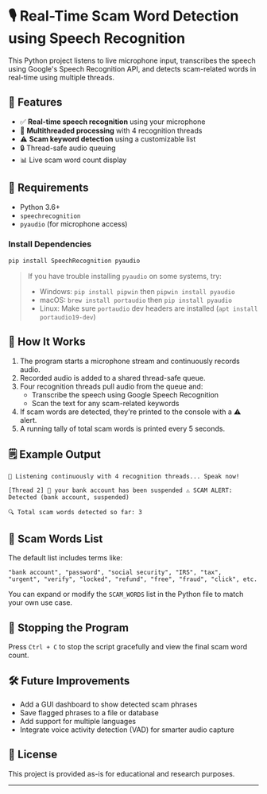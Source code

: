 # 🎙️ Real-Time Scam Word Detection using Speech Recognition

This Python project listens to live microphone input, transcribes the speech using Google's Speech Recognition API, and detects scam-related words in real-time using multiple threads.

## 🚀 Features

- ✅ **Real-time speech recognition** using your microphone
- 🧠 **Multithreaded processing** with 4 recognition threads
- ⚠️ **Scam keyword detection** using a customizable list
- 🔒 Thread-safe audio queuing
- 📊 Live scam word count display

## 🧰 Requirements

- Python 3.6+
- `speechrecognition`
- `pyaudio` (for microphone access)

### Install Dependencies

```bash
pip install SpeechRecognition pyaudio
```

> If you have trouble installing `pyaudio` on some systems, try:
> 
> - Windows: `pip install pipwin` then `pipwin install pyaudio`
> - macOS: `brew install portaudio` then `pip install pyaudio`
> - Linux: Make sure `portaudio` dev headers are installed (`apt install portaudio19-dev`)

## 🧪 How It Works

1. The program starts a microphone stream and continuously records audio.
2. Recorded audio is added to a shared thread-safe queue.
3. Four recognition threads pull audio from the queue and:
   - Transcribe the speech using Google Speech Recognition
   - Scan the text for any scam-related keywords
4. If scam words are detected, they're printed to the console with a ⚠️ alert.
5. A running tally of total scam words is printed every 5 seconds.

## 🗒️ Example Output

```
🎤 Listening continuously with 4 recognition threads... Speak now!

[Thread 2] 📝 your bank account has been suspended ⚠️ SCAM ALERT: Detected (bank account, suspended)

🔍 Total scam words detected so far: 3
```

## 🧠 Scam Words List

The default list includes terms like:

```
"bank account", "password", "social security", "IRS", "tax", 
"urgent", "verify", "locked", "refund", "free", "fraud", "click", etc.
```

You can expand or modify the `SCAM_WORDS` list in the Python file to match your own use case.

## 🛑 Stopping the Program

Press `Ctrl + C` to stop the script gracefully and view the final scam word count.

## 🛠️ Future Improvements

- Add a GUI dashboard to show detected scam phrases
- Save flagged phrases to a file or database
- Add support for multiple languages
- Integrate voice activity detection (VAD) for smarter audio capture

## 📄 License

This project is provided as-is for educational and research purposes.

---
